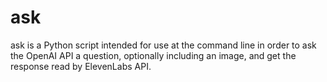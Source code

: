 # ask
ask is a Python script intended for use at the command line in order to ask the OpenAI API a question, optionally including an image, and get the response read by ElevenLabs API. 

